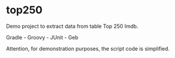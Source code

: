 # top250

Demo project to extract data from table Top 250 Imdb.

Gradle - Groovy - JUnit - Geb

Attention, for demonstration purposes, the script code is simplified.
